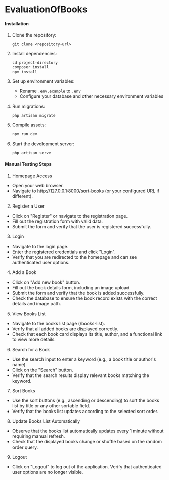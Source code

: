 # EvaluationOfBooks

#### Installation

1. Clone the repository:
   ```
   git clone <repository-url>
   ```

2. Install dependencies:
   ```
   cd project-directory
   composer install
   npm install
   ```

3. Set up environment variables:
    - Rename `.env.example` to `.env`
    - Configure your database and other necessary environment variables

4. Run migrations:
   ```
   php artisan migrate
   ```

5. Compile assets:
   ```
   npm run dev
   ```

6. Start the development server:
   ```
   php artisan serve
   ```

#### Manual Testing Steps

1. Homepage Access

- Open your web browser.
- Navigate to http://127.0.0.1:8000/sort-books (or your configured URL if different).

2. Register a User

- Click on "Register" or navigate to the registration page.
- Fill out the registration form with valid data.
- Submit the form and verify that the user is registered successfully.

3. Login

- Navigate to the login page.
- Enter the registered credentials and click "Login".
- Verify that you are redirected to the homepage and can see authenticated user options.

4. Add a Book

- Click on "Add new book" button.
- Fill out the book details form, including an image upload.
- Submit the form and verify that the book is added successfully.
- Check the database to ensure the book record exists with the correct details and image path.

5. View Books List

- Navigate to the books list page (/books-list).
- Verify that all added books are displayed correctly.
- Check that each book card displays its title, author, and a functional link to view more details.

6. Search for a Book

- Use the search input to enter a keyword (e.g., a book title or author's name).
- Click on the "Search" button.
- Verify that the search results display relevant books matching the keyword.

7. Sort Books

- Use the sort buttons (e.g., ascending or descending) to sort the books list by title or any other sortable field.
- Verify that the books list updates according to the selected sort order.

8. Update Books List Automatically

- Observe that the books list automatically updates every 1 minute without requiring manual refresh.
- Check that the displayed books change or shuffle based on the random order query.

9. Logout

- Click on "Logout" to log out of the application.
Verify that authenticated user options are no longer visible.
